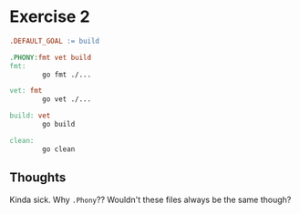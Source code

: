 # Exercise 2

```Makefile
.DEFAULT_GOAL := build

.PHONY:fmt vet build
fmt:
		go fmt ./...

vet: fmt
		go vet ./...

build: vet
		go build

clean: 
		go clean
```

## Thoughts

Kinda sick. Why `.Phony`?? Wouldn't these files always be the same though?
